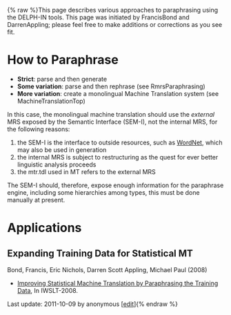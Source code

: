 {% raw %}This page describes various approaches to paraphrasing using the
DELPH-IN tools. This page was initiated by FrancisBond
and DarrenAppling; please feel free to make additions
or corrections as you see fit.

# How to Paraphrase

- **Strict**: parse and then generate
- **Some variation**: parse and then rephrase (see
RmrsParaphrasing)
- **More variation**: create a monolingual Machine Translation system
(see MachineTranslationTop)

In this case, the monolingual machine translation should use the
*external* MRS exposed by the Semantic Interface (SEM-I),
not the internal MRS, for the following reasons:

1. the SEM-I is the interface to outside resources, such as
[WordNet](/WordNet), which may also be used in generation
2. the internal MRS is subject to restructuring as the quest for ever
better linguistic analysis proceeds
3. the mtr.tdl used in MT refers to the external MRS

The SEM-I should, therefore, expose enough information for the
paraphrase engine, including some hierarchies among types, this must be
done manually at present.

# Applications

## Expanding Training Data for Statistical MT

Bond, Francis, Eric Nichols, Darren Scott Appling, Michael Paul (2008)

- [Improving Statistical Machine Translation by Paraphrasing the
Training
Data](http://www2.nict.go.jp/x/x161/en/member/bond/pubs/2008-iwslt-smt-para.pdf),
In IWSLT-2008.

Last update: 2011-10-09 by anonymous [[edit](https://github.com/delph-in/docs/wiki/ParaTop/_edit)]{% endraw %}